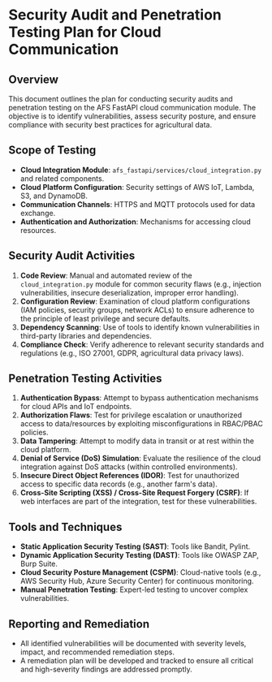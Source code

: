 # Security Audit and Penetration Testing Plan for Cloud Communication

## Overview

This document outlines the plan for conducting security audits and penetration testing on the AFS FastAPI cloud communication module. The objective is to identify vulnerabilities, assess security posture, and ensure compliance with security best practices for agricultural data.

## Scope of Testing

*   **Cloud Integration Module**: `afs_fastapi/services/cloud_integration.py` and related components.
*   **Cloud Platform Configuration**: Security settings of AWS IoT, Lambda, S3, and DynamoDB.
*   **Communication Channels**: HTTPS and MQTT protocols used for data exchange.
*   **Authentication and Authorization**: Mechanisms for accessing cloud resources.

## Security Audit Activities

1.  **Code Review**: Manual and automated review of the `cloud_integration.py` module for common security flaws (e.g., injection vulnerabilities, insecure deserialization, improper error handling).
2.  **Configuration Review**: Examination of cloud platform configurations (IAM policies, security groups, network ACLs) to ensure adherence to the principle of least privilege and secure defaults.
3.  **Dependency Scanning**: Use of tools to identify known vulnerabilities in third-party libraries and dependencies.
4.  **Compliance Check**: Verify adherence to relevant security standards and regulations (e.g., ISO 27001, GDPR, agricultural data privacy laws).

## Penetration Testing Activities

1.  **Authentication Bypass**: Attempt to bypass authentication mechanisms for cloud APIs and IoT endpoints.
2.  **Authorization Flaws**: Test for privilege escalation or unauthorized access to data/resources by exploiting misconfigurations in RBAC/PBAC policies.
3.  **Data Tampering**: Attempt to modify data in transit or at rest within the cloud platform.
4.  **Denial of Service (DoS) Simulation**: Evaluate the resilience of the cloud integration against DoS attacks (within controlled environments).
5.  **Insecure Direct Object References (IDOR)**: Test for unauthorized access to specific data records (e.g., another farm's data).
6.  **Cross-Site Scripting (XSS) / Cross-Site Request Forgery (CSRF)**: If web interfaces are part of the integration, test for these vulnerabilities.

## Tools and Techniques

*   **Static Application Security Testing (SAST)**: Tools like Bandit, Pylint.
*   **Dynamic Application Security Testing (DAST)**: Tools like OWASP ZAP, Burp Suite.
*   **Cloud Security Posture Management (CSPM)**: Cloud-native tools (e.g., AWS Security Hub, Azure Security Center) for continuous monitoring.
*   **Manual Penetration Testing**: Expert-led testing to uncover complex vulnerabilities.

## Reporting and Remediation

*   All identified vulnerabilities will be documented with severity levels, impact, and recommended remediation steps.
*   A remediation plan will be developed and tracked to ensure all critical and high-severity findings are addressed promptly.
